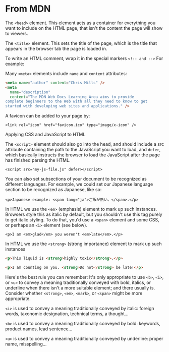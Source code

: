 # From MDN

The `<head>` element. This element acts as a container for everything you want to include on the HTML page, that isn't the content the page will show to viewers.  

The `<title>` element. This sets the title of the page, which is the title that appears in the browser tab the page is loaded in.  

To write an HTML comment, wrap it in the special markers `<!-- and -->` For example:  

Many `<meta>` elements include `name` and `content` attributes:

```html
<meta name="author" content="Chris Mills" />
<meta
  name="description"
  content="The MDN Web Docs Learning Area aims to provide
complete beginners to the Web with all they need to know to get
started with developing web sites and applications." />
```

A favicon can be added to your page by:

`<link rel="icon" href="favicon.ico" type="image/x-icon" />`  

Applying CSS and JavaScript to HTML

<link rel="stylesheet" href="my-css-file.css" />

The `<script>` element should also go into the head, and should include a src attribute containing the path to the JavaScript you want to load, and `defer`, which basically instructs the browser to load the JavaScript after the page has finished parsing the HTML.  

`<script src="my-js-file.js" defer></script>`  

You can also set subsections of your document to be recognized as different languages. For example, we could set our Japanese language section to be recognized as Japanese, like so:

`<p>Japanese example: <span lang="ja">ご飯が熱い。</span>.</p>`  

In HTML we use the `<em>` (emphasis) element to mark up such instances. Browsers style this as italic by default, but you shouldn't use this tag purely to get italic styling. To do that, you'd use a `<span>` element and some CSS, or perhaps an `<i>` element (see below).  

`<p>I am <em>glad</em> you weren't <em>late</em>.</p>`  

In HTML we use the `<strong>` (strong importance) element to mark up such instances

```html
<p>This liquid is <strong>highly toxic</strong>.</p>

<p>I am counting on you. <strong>Do not</strong> be late!</p>
```

Here's the best rule you can remember: It's only appropriate to use `<b>`, `<i>`, or `<u>` to convey a meaning traditionally conveyed with bold, italics, or underline when there isn't a more suitable element; and there usually is. Consider whether `<strong>`, `<em>`, `<mark>`, or `<span>` might be more appropriate.  

`<i>` is used to convey a meaning traditionally conveyed by italic: foreign words, taxonomic designation, technical terms, a thought…

`<b>` is used to convey a meaning traditionally conveyed by bold: keywords, product names, lead sentence…

`<u>` is used to convey a meaning traditionally conveyed by underline: proper name, misspelling…


